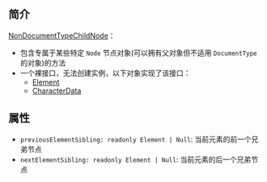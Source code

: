 ## 简介

[NonDocumentTypeChildNode](https://developer.mozilla.org/zh-CN/docs/Web/API/NonDocumentTypeChildNode)：

+ 包含专属于某些特定 `Node` 节点对象(可以拥有父对象但不适用 `DocumentType` 的对象)的方法
+ 一个裸接口，无法创建实例，以下对象实现了该接口：
  + [Element](/base/javascript/dom/element)
  + [CharacterData](/base/javascript/dom/character-data)


## 属性

+ `previousElementSibling: readonly Element | Null`: 当前元素的前一个兄弟节点
+ `nextElementSibling: readonly Element | Null`: 当前元素的后一个兄弟节点